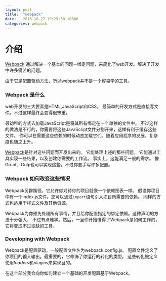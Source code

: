```yaml
---
layout: post
title:  "webpack"
date:   2016-10-27 19:29:30 +0800
categories: webpack
---
```


介绍
========

[Webpack](https://webpack.github.io/) 通过解决一个基本的问题--绑定问题，来简化了web开发。解决了开发中许多痛苦的问题。

由于它是配置驱动方法，所以webpack并不是一个容易学的工具。

### Webpack 是什么
web开发的三大要素是HTML,JavaScript和CSS。
最简单的开发方式是直接写文件。不过这样最终会变得很笨重。

最幼稚的方式去加载JavaScript是将其所有绑定在一个单独的文件中。
不过这样的做法是不行的，你需要将这些JavaScript文件分割开来，这样有利于缓存这些文件。
你可以在需要这些依赖的时候动态加载它们。随着应用程序的发展，复杂度也随之上升。

[Webpack](https://webpack.github.io/)是针对这些问题而开发出来的。
它能处理上述的那些问题。
它能通过工具实现一些结果，以及创建你需要的工作流。
事实上，这能满足一般的需求。
像Grunt、Gulp也可以实现这些，不过你要手写许多配置。

### Webpack 如何改变这些情况
Webpack另辟蹊径。它允许你对待你的项目就像一个依赖图表一样。
假设你项目中有一个index.js文件，您可以通过`import`语句引入项目所需要的依赖。
同样的方式也适用于样式文件及其他资源。

Webpack为你预先处理所有事情，并且给你配置指定的绑定依赖。这种声明的方法十分强大，
不过有点难学。然后，一旦你开始懂得了Webpack是如何工作的，它将变成不过或缺的工具。


### Developing with Webpack
Webpack是配置驱动，一般配置文件名为webpack.config.js。
配置文件定义了你项目的输入输出。最重要的，它修饰了你运行的转化的类型。
这些转化被定义使用*loaders*和*plugins*来实现目的。

在这个部分我会向你如何建立一个基础的开发配置基于Webpack。